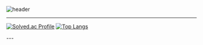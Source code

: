 ![header](https://capsule-render.vercel.app/api?type=waving&height=500&theme=dark&color=007FFF&text=welcome%20to%20starsong%20github!&fontColor=333333&fontSize=46&animation=twinkling)

---
<div aling = "center">

[![Solved.ac Profile](http://mazassumnida.wtf/api/v2/generate_badge?boj=kami1152)](https://solved.ac/kami1152/)
[![Top Langs](https://github-readme-stats.vercel.app/api/top-langs/?username=kami1152&layout=compact)](https://github.com/anuraghazra/github-readme-stats)


</div>
---



